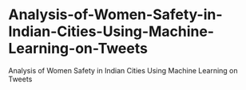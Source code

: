 # Analysis-of-Women-Safety-in-Indian-Cities-Using-Machine-Learning-on-Tweets
Analysis of Women Safety in Indian Cities Using Machine Learning on Tweets

